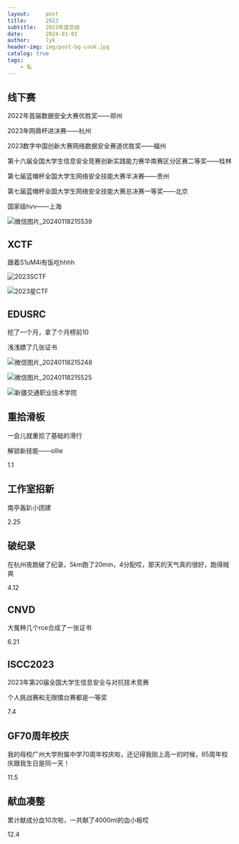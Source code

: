 ```yaml
---
layout:     post
title:      2023
subtitle:   2023年度总结
date:       2024-01-01
author:     lyk
header-img: img/post-bg-cook.jpg
catalog: true
tags:
    - 私
---
```


## 线下赛

2022年首届数据安全大赛优胜奖——郑州

2023年网鼎杯进决赛——杭州

2023数字中国创新大赛网络数据安全赛道优胜奖——福州

第十六届全国大学生信息安全竞赛创新实践能力赛华南赛区分区赛二等奖——桂林

第七届蓝帽杯全国大学生网络安全技能大赛半决赛——贵州

第七届蓝帽杯全国大学生网络安全技能大赛总决赛一等奖——北京

国家级hvv——上海

![微信图片_20240118215539](https://github.com/LYK2333/lyk2333.github.io/blob/master/img/微信图片_20240118215539.jpg)

## XCTF

跟着S1uM4i有饭吃hhhh

![2023SCTF](https://github.com/LYK2333/lyk2333.github.io/blob/master/img/2023SCTF.jpg)

![2023星CTF](https://github.com/LYK2333/lyk2333.github.io/blob/master/img/2023星CTF.jpg)

## EDUSRC

挖了一个月，拿了个月榜前10

浅浅嫖了几张证书

![微信图片_20240118215248](https://github.com/LYK2333/lyk2333.github.io/blob/master/img/微信图片_20240118215248.jpg)

![微信图片_20240118215525](https://github.com/LYK2333/lyk2333.github.io/blob/master/img/微信图片_20240118215525.jpg)

![新疆交通职业技术学院](https://github.com/LYK2333/lyk2333.github.io/blob/master/img/新疆交通职业技术学院.png)

## 重拾滑板

一会儿就重拾了基础的滑行

解锁新技能——ollie

1.1

## 工作室招新

南亭轰趴小团建

2.25

## 破纪录

在杭州夜跑破了纪录，5km跑了20min，4分配哎，那天的天气真的很好，跑得贼爽

4.12

## CNVD

大冤种几个rce合成了一张证书

6.21

## ISCC2023

2023年第20届全国大学生信息安全与对抗技术竞赛

个人挑战赛和无限擂台赛都是一等奖

7.4

## GF70周年校庆

我的母校广州大学附属中学70周年校庆啦，还记得我刚上高一的时候，65周年校庆跟我生日是同一天！

11.5

## 献血凑整

累计献成分血10次啦，一共献了4000ml的血小板哎

12.4

